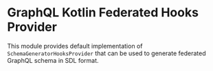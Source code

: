 # GraphQL Kotlin Federated Hooks Provider

This module provides default implementation of `SchemaGeneratorHooksProvider` that can be used to generate federated GraphQL
schema in SDL format.
